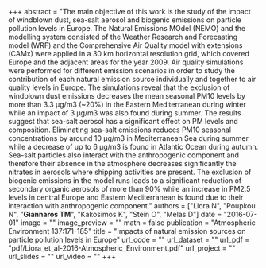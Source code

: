+++
abstract = "The main objective of this work is the study of the impact of windblown dust, sea-salt aerosol and biogenic emissions on particle pollution levels in Europe. The Natural Emissions MOdel (NEMO) and the modelling system consisted of the Weather Research and Forecasting model (WRF) and the Comprehensive Air Quality model with extensions (CAMx) were applied in a 30 km horizontal resolution grid, which covered Europe and the adjacent areas for the year 2009. Air quality simulations were performed for different emission scenarios in order to study the contribution of each natural emission source individually and together to air quality levels in Europe. The simulations reveal that the exclusion of windblown dust emissions decreases the mean seasonal PM10 levels by more than 3.3 μg/m3 (~20%) in the Eastern Mediterranean during winter while an impact of 3 μg/m3 was also found during summer. The results suggest that sea-salt aerosol has a significant effect on PM levels and composition. Eliminating sea-salt emissions reduces PM10 seasonal concentrations by around 10 μg/m3 in Mediterranean Sea during summer while a decrease of up to 6 μg/m3 is found in Atlantic Ocean during autumn. Sea-salt particles also interact with the anthropogenic component and therefore their absence in the atmosphere decreases significantly the nitrates in aerosols where shipping activities are present. The exclusion of biogenic emissions in the model runs leads to a significant reduction of secondary organic aerosols of more than 90% while an increase in PM2.5 levels in central Europe and Eastern Mediterranean is found due to their interaction with anthropogenic component."
authors = ["Liora N", "Poupkou N", "**Giannaros TM**", "Kakosimos K", "Stein O", "Melas D"]
date = "2016-07-01"
image = ""
image_preview = ""
math = false
publication = "Atmospheric Environment 137:171-185"
title = "Impacts of natural emission sources on particle pollution levels in Europe"
url_code = ""
url_dataset = ""
url_pdf = "pdf/Liora_et_al-2016-Atmospheric_Environment.pdf"
url_project = ""
url_slides = ""
url_video = ""
+++
